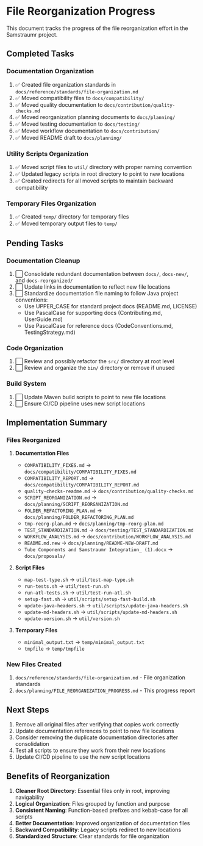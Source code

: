 # File Reorganization Progress

This document tracks the progress of the file reorganization effort in the Samstraumr project.

## Completed Tasks

### Documentation Organization

1. ✅ Created file organization standards in `docs/reference/standards/file-organization.md`
2. ✅ Moved compatibility files to `docs/compatibility/`
3. ✅ Moved quality documentation to `docs/contribution/quality-checks.md`
4. ✅ Moved reorganization planning documents to `docs/planning/`
5. ✅ Moved testing documentation to `docs/testing/`
6. ✅ Moved workflow documentation to `docs/contribution/`
7. ✅ Moved README draft to `docs/planning/`

### Utility Scripts Organization

1. ✅ Moved script files to `util/` directory with proper naming convention
2. ✅ Updated legacy scripts in root directory to point to new locations
3. ✅ Created redirects for all moved scripts to maintain backward compatibility

### Temporary Files Organization

1. ✅ Created `temp/` directory for temporary files
2. ✅ Moved temporary output files to `temp/`

## Pending Tasks

### Documentation Cleanup

1. ⬜ Consolidate redundant documentation between `docs/`, `docs-new/`, and `docs-reorganized/`
2. ⬜ Update links in documentation to reflect new file locations
3. ⬜ Standardize documentation file naming to follow Java project conventions:
   - Use UPPER_CASE for standard project docs (README.md, LICENSE)
   - Use PascalCase for supporting docs (Contributing.md, UserGuide.md)
   - Use PascalCase for reference docs (CodeConventions.md, TestingStrategy.md)

### Code Organization

1. ⬜ Review and possibly refactor the `src/` directory at root level
2. ⬜ Review and organize the `bin/` directory or remove if unused

### Build System

1. ⬜ Update Maven build scripts to point to new file locations
2. ⬜ Ensure CI/CD pipeline uses new script locations

## Implementation Summary

### Files Reorganized

1. **Documentation Files**
   - `COMPATIBILITY_FIXES.md` → `docs/compatibility/COMPATIBILITY_FIXES.md`
   - `COMPATIBILITY_REPORT.md` → `docs/compatibility/COMPATIBILITY_REPORT.md`
   - `quality-checks-readme.md` → `docs/contribution/quality-checks.md`
   - `SCRIPT_REORGANIZATION.md` → `docs/planning/SCRIPT_REORGANIZATION.md`
   - `FOLDER_REFACTORING_PLAN.md` → `docs/planning/FOLDER_REFACTORING_PLAN.md`
   - `tmp-reorg-plan.md` → `docs/planning/tmp-reorg-plan.md`
   - `TEST_STANDARDIZATION.md` → `docs/testing/TEST_STANDARDIZATION.md`
   - `WORKFLOW_ANALYSIS.md` → `docs/contribution/WORKFLOW_ANALYSIS.md`
   - `README.md.new` → `docs/planning/README-NEW-DRAFT.md`
   - `Tube Components and Samstraumr Integration_ (1).docx` → `docs/proposals/`

2. **Script Files**
   - `map-test-type.sh` → `util/test-map-type.sh`
   - `run-tests.sh` → `util/test-run.sh`
   - `run-atl-tests.sh` → `util/test-run-atl.sh`
   - `setup-fast.sh` → `util/scripts/setup-fast-build.sh`
   - `update-java-headers.sh` → `util/scripts/update-java-headers.sh`
   - `update-md-headers.sh` → `util/scripts/update-md-headers.sh`
   - `update-version.sh` → `util/version.sh`

3. **Temporary Files**
   - `minimal_output.txt` → `temp/minimal_output.txt`
   - `tmpfile` → `temp/tmpfile`

### New Files Created

1. `docs/reference/standards/file-organization.md` - File organization standards
2. `docs/planning/FILE_REORGANIZATION_PROGRESS.md` - This progress report

## Next Steps

1. Remove all original files after verifying that copies work correctly
2. Update documentation references to point to new file locations
3. Consider removing the duplicate documentation directories after consolidation
4. Test all scripts to ensure they work from their new locations
5. Update CI/CD pipeline to use the new script locations

## Benefits of Reorganization

1. **Cleaner Root Directory**: Essential files only in root, improving navigability
2. **Logical Organization**: Files grouped by function and purpose
3. **Consistent Naming**: Function-based prefixes and kebab-case for all scripts
4. **Better Documentation**: Improved organization of documentation files
5. **Backward Compatibility**: Legacy scripts redirect to new locations
6. **Standardized Structure**: Clear standards for file organization